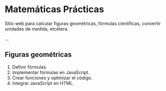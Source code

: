 # Matemáticas Prácticas
Sitio web para calcular figuras geométricas, fórmulas científicas, convertir unidades de medida, etcétera.

...

## Figuras geométricas

1. Definir fórmulas.
2. Implementar fórmulas en JavaScript.
3. Crear funciones y optimizar el código.
4. Integrar JavaScript en HTML.